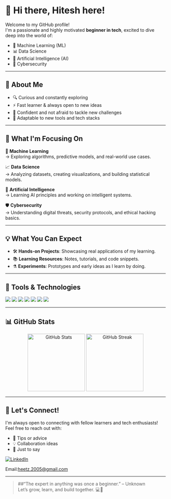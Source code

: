 <!-- Optional: Add a custom banner image here -->
<!-- ![Banner](https://your-custom-banner-link.com/banner.png) -->

# 👋 Hi there, Hitesh here!

Welcome to my GitHub profile!  
I'm a passionate and highly motivated **beginner in tech**, excited to dive deep into the world of:

- 🧠 Machine Learning (ML)  
- 📊 Data Science  
- 🤖 Artificial Intelligence (AI)  
- 🔐 Cybersecurity

---

## 🚀 About Me

- 🔍 Curious and constantly exploring
- ⚡ Fast learner & always open to new ideas
- 💪 Confident and not afraid to tackle new challenges
- 🔄 Adaptable to new tools and tech stacks

---

## 🎯 What I'm Focusing On

🔬 **Machine Learning**  
→ Exploring algorithms, predictive models, and real-world use cases.

📈 **Data Science**  
→ Analyzing datasets, creating visualizations, and building statistical models.

🧠 **Artificial Intelligence**  
→ Learning AI principles and working on intelligent systems.

🛡️ **Cybersecurity**  
→ Understanding digital threats, security protocols, and ethical hacking basics.

---

## 💡 What You Can Expect

- 🛠️ **Hands-on Projects**: Showcasing real applications of my learning.
- 📚 **Learning Resources**: Notes, tutorials, and code snippets.
- ⚗️ **Experiments**: Prototypes and early ideas as I learn by doing.

---

## 🧰 Tools & Technologies

<p align="left">
  <img src="https://img.shields.io/badge/-Python-3776AB?style=for-the-badge&logo=python&logoColor=white"/>
  <img src="https://img.shields.io/badge/-GitHub-181717?style=for-the-badge&logo=github&logoColor=white"/>
  <img src="https://img.shields.io/badge/-VSCode-007ACC?style=for-the-badge&logo=visual-studio-code&logoColor=white"/>
  <img src="https://img.shields.io/badge/-Jupyter-F37626?style=for-the-badge&logo=jupyter&logoColor=white"/>
  <img src="https://img.shields.io/badge/-Pandas-150458?style=for-the-badge&logo=pandas&logoColor=white"/>
  <img src="https://img.shields.io/badge/-NumPy-013243?style=for-the-badge&logo=numpy&logoColor=white"/>
  <img src="https://img.shields.io/badge/-Linux-FCC624?style=for-the-badge&logo=linux&logoColor=black"/>
</p>

---

## 📊 GitHub Stats

<p align="center">
  <img src="https://github-readme-stats.vercel.app/api?username=hitesh&show_icons=true&theme=tokyonight" alt="GitHub Stats" height="180"/>
  <img src="https://streak-stats.demolab.com/?user=hitesh&theme=tokyonight" alt="GitHub Streak" height="180"/>
</p>

---

## 🤝 Let's Connect!

I'm always open to connecting with fellow learners and tech enthusiasts!  
Feel free to reach out with:

- 💬 Tips or advice
- 💡 Collaboration ideas
- 🙌 Just to say 
 


[![LinkedIn](https://img.shields.io/badge/-LinkedIn-0A66C2?style=flat&logo=linkedin&logoColor=white)](https://www.linkedin.com/in/hitesh-gundeti-a29b81335/) 

Email:heetz.2005@gmail.com 

---

> ##“The expert in anything was once a beginner.” – Unknown  
Let’s grow, learn, and build together. 💻🚀

